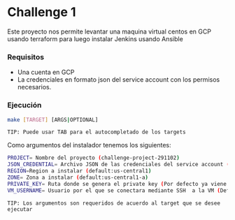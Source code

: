 # Challenge 1
Este proyecto nos permite levantar una maquina virtual centos en GCP usando terraform para luego instalar Jenkins 
usando Ansible

### Requisitos
- Una cuenta en GCP
- La credenciales en formato json del service account con los permisos necesarios.

### Ejecución
```sh
make [TARGET] [ARGS|OPTIONAL]
```
`TIP: Puede usar TAB para el autocompletado de los targets`


Como argumentos del instalador tenemos los siguientes: 

```sh
PROJECT= Nombre del proyecto (challenge-project-291102)
JSON_CREDENTIAL= Archivo JSON de las credenciales del service account (default: sa-credentials.json)
REGION=Region a instalar (default:us-central1)
ZONE= Zona a instalar (default:us-central1-a)
PRIVATE_KEY= Ruta donde se genera el private key (Por defecto ya viene con las llaves publicas y provadas creadas)
VM_USERNAME= Usuario por el que se conectara mediante SSH  a la VM (Default: centosjenkins)

```
`TIP: Los argumentos son requeridos de acuerdo al target que se desee ejecutar`
